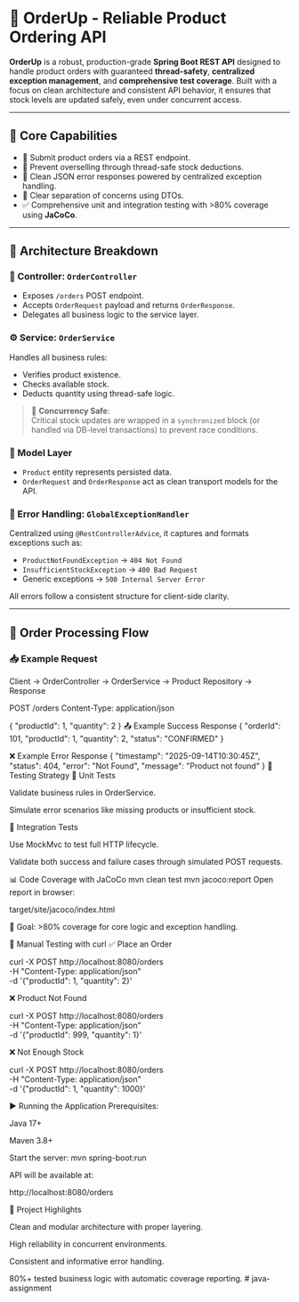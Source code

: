 # 🛒 OrderUp - Reliable Product Ordering API

**OrderUp** is a robust, production-grade **Spring Boot REST API** designed to handle product orders with guaranteed **thread-safety**, **centralized exception management**, and **comprehensive test coverage**. Built with a focus on clean architecture and consistent API behavior, it ensures that stock levels are updated safely, even under concurrent access.

---

## 🚀 Core Capabilities

- 🧾 Submit product orders via a REST endpoint.
- 🔐 Prevent overselling through thread-safe stock deductions.
- 🧼 Clean JSON error responses powered by centralized exception handling.
- 🧱 Clear separation of concerns using DTOs.
- ✅ Comprehensive unit and integration testing with >80% coverage using **JaCoCo**.

---

## 🧠 Architecture Breakdown

### 🎯 Controller: `OrderController`

- Exposes `/orders` POST endpoint.
- Accepts `OrderRequest` payload and returns `OrderResponse`.
- Delegates all business logic to the service layer.

### ⚙️ Service: `OrderService`

Handles all business rules:

- Verifies product existence.
- Checks available stock.
- Deducts quantity using thread-safe logic.

> 🧵 **Concurrency Safe**:  
> Critical stock updates are wrapped in a `synchronized` block (or handled via DB-level transactions) to prevent race conditions.

### 🧩 Model Layer

- `Product` entity represents persisted data.
- `OrderRequest` and `OrderResponse` act as clean transport models for the API.

### 🚨 Error Handling: `GlobalExceptionHandler`

Centralized using `@RestControllerAdvice`, it captures and formats exceptions such as:

- `ProductNotFoundException` → `404 Not Found`
- `InsufficientStockException` → `400 Bad Request`
- Generic exceptions → `500 Internal Server Error`

All errors follow a consistent structure for client-side clarity.

---

## 🔁 Order Processing Flow


### 📥 Example Request
Client → OrderController → OrderService → Product Repository → Response

POST /orders
Content-Type: application/json

{
  "productId": 1,
  "quantity": 2
}
📤 Example Success Response
{
  "orderId": 101,
  "productId": 1,
  "quantity": 2,
  "status": "CONFIRMED"
}

❌ Example Error Response
{
  "timestamp": "2025-09-14T10:30:45Z",
  "status": 404,
  "error": "Not Found",
  "message": "Product not found"
}
🧪 Testing Strategy
🔹 Unit Tests

Validate business rules in OrderService.

Simulate error scenarios like missing products or insufficient stock.

🔹 Integration Tests

Use MockMvc to test full HTTP lifecycle.

Validate both success and failure cases through simulated POST requests.

📊 Code Coverage with JaCoCo
mvn clean test
mvn jacoco:report
Open report in browser:

target/site/jacoco/index.html


🎯 Goal: >80% coverage for core logic and exception handling.

🧪 Manual Testing with curl
✅ Place an Order

curl -X POST http://localhost:8080/orders \
  -H "Content-Type: application/json" \
  -d '{"productId": 1, "quantity": 2}'

❌ Product Not Found

curl -X POST http://localhost:8080/orders \
  -H "Content-Type: application/json" \
  -d '{"productId": 999, "quantity": 1}'

❌ Not Enough Stock

   curl -X POST http://localhost:8080/orders \
  -H "Content-Type: application/json" \
  -d '{"productId": 1, "quantity": 1000}'

▶️ Running the Application
Prerequisites:

Java 17+

Maven 3.8+

Start the server:
mvn spring-boot:run


API will be available at:

http://localhost:8080/orders

📌 Project Highlights

Clean and modular architecture with proper layering.

High reliability in concurrent environments.

Consistent and informative error handling.

80%+ tested business logic with automatic coverage reporting.
#   j a v a - a s s i g n m e n t 
 
 

